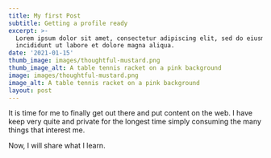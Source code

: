 ```yaml
---
title: My first Post
subtitle: Getting a profile ready
excerpt: >-
  Lorem ipsum dolor sit amet, consectetur adipiscing elit, sed do eiusmod tempor
  incididunt ut labore et dolore magna aliqua.
date: '2021-01-15'
thumb_image: images/thoughtful-mustard.png
thumb_image_alt: A table tennis racket on a pink background
image: images/thoughtful-mustard.png
image_alt: A table tennis racket on a pink background
layout: post
---
```

It is time for me to finally get out there and put content on the web. I have keep very quite and private for the longest time simply consuming the many things that interest me. 

Now, I will share what I learn. 
